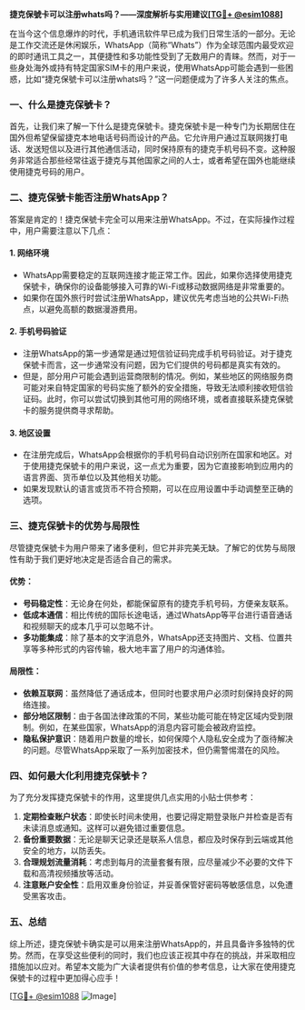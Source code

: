 **捷克保號卡可以注册whats吗？——深度解析与实用建议[[TG💪+ @esim1088](https://t.me/s/esim1088)]**

在当今这个信息爆炸的时代，手机通讯软件早已成为我们日常生活的一部分。无论是工作交流还是休闲娱乐，WhatsApp（简称“Whats”）作为全球范围内最受欢迎的即时通讯工具之一，其便捷性和多功能性受到了无数用户的青睐。然而，对于一些身处海外或持有特定国家SIM卡的用户来说，使用WhatsApp可能会遇到一些困惑，比如“捷克保號卡可以注册whats吗？”这一问题便成为了许多人关注的焦点。

### 一、什么是捷克保號卡？

首先，让我们来了解一下什么是捷克保號卡。捷克保號卡是一种专门为长期居住在国外但希望保留捷克本地电话号码而设计的产品。它允许用户通过互联网拨打电话、发送短信以及进行其他通信活动，同时保持原有的捷克手机号码不变。这种服务非常适合那些经常往返于捷克与其他国家之间的人士，或者希望在国外也能继续使用捷克号码的用户。

### 二、捷克保號卡能否注册WhatsApp？

答案是肯定的！捷克保號卡完全可以用来注册WhatsApp。不过，在实际操作过程中，用户需要注意以下几点：

#### 1. **网络环境**
   - WhatsApp需要稳定的互联网连接才能正常工作。因此，如果你选择使用捷克保號卡，确保你的设备能够接入可靠的Wi-Fi或移动数据网络是非常重要的。
   - 如果你在国外旅行时尝试注册WhatsApp，建议优先考虑当地的公共Wi-Fi热点，以避免高额的数据漫游费用。

#### 2. **手机号码验证**
   - 注册WhatsApp的第一步通常是通过短信验证码完成手机号码验证。对于捷克保號卡而言，这一步通常没有问题，因为它们提供的号码都是真实有效的。
   - 但是，部分用户可能会遇到运营商限制的情况。例如，某些地区的网络服务商可能对来自特定国家的号码实施了额外的安全措施，导致无法顺利接收短信验证码。此时，你可以尝试切换到其他可用的网络环境，或者直接联系捷克保號卡的服务提供商寻求帮助。

#### 3. **地区设置**
   - 在注册完成后，WhatsApp会根据你的手机号码自动识别所在国家和地区。对于使用捷克保號卡的用户来说，这一点尤为重要，因为它直接影响到应用内的语言界面、货币单位以及其他相关功能。
   - 如果发现默认的语言或货币不符合预期，可以在应用设置中手动调整至正确的选项。

### 三、捷克保號卡的优势与局限性

尽管捷克保號卡为用户带来了诸多便利，但它并非完美无缺。了解它的优势与局限性有助于我们更好地决定是否适合自己的需求。

#### 优势：
- **号码稳定性**：无论身在何处，都能保留原有的捷克手机号码，方便亲友联系。
- **低成本通信**：相比传统的国际长途电话，通过WhatsApp等平台进行语音通话和视频聊天的成本几乎可以忽略不计。
- **多功能集成**：除了基本的文字消息外，WhatsApp还支持图片、文档、位置共享等多种形式的内容传输，极大地丰富了用户的沟通体验。

#### 局限性：
- **依赖互联网**：虽然降低了通话成本，但同时也要求用户必须时刻保持良好的网络连接。
- **部分地区限制**：由于各国法律政策的不同，某些功能可能在特定区域内受到限制。例如，在某些国家，WhatsApp的消息内容可能会被政府监控。
- **隐私保护意识**：随着用户数量的增长，如何保障个人隐私安全成为了亟待解决的问题。尽管WhatsApp采取了一系列加密技术，但仍需警惕潜在的风险。

### 四、如何最大化利用捷克保號卡？

为了充分发挥捷克保號卡的作用，这里提供几点实用的小贴士供参考：

1. **定期检查账户状态**：即使长时间未使用，也要记得定期登录账户并检查是否有未读消息或通知。这样可以避免错过重要信息。
2. **备份重要数据**：无论是聊天记录还是联系人信息，都应及时保存到云端或其他安全的地方，以防丢失。
3. **合理规划流量消耗**：考虑到每月的流量套餐有限，应尽量减少不必要的文件下载和高清视频播放等活动。
4. **注意账户安全性**：启用双重身份验证，并妥善保管好密码等敏感信息，以免遭受黑客攻击。

### 五、总结

综上所述，捷克保號卡确实是可以用来注册WhatsApp的，并且具备许多独特的优势。然而，在享受这些便利的同时，我们也应该正视其中存在的挑战，并采取相应措施加以应对。希望本文能为广大读者提供有价值的参考信息，让大家在使用捷克保號卡的过程中更加得心应手！

[[TG💪+ @esim1088](https://t.me/s/esim1088) ![Image](https://i.postimg.cc/4NQfJmqS/Snipaste-2025-05-13-00-14-12.png)]